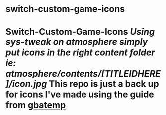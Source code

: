 # switch-custom-game-icons
# Switch-Custom-Game-Icons *Using sys-tweak on atmosphere simply put icons in the right content folder ie: atmosphere/contents/[TITLEIDHERE]/icon.jpg*  This repo is just a back up for icons I've made using the guide from [gbatemp](https://gbatemp.net/threads/custom-game-icons-tutorial-and-sharing-hub-no-forwarders.574675/)

